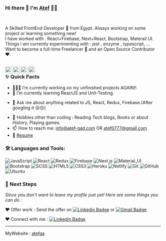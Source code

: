 ### Hi there 👋 I'm [Atef](https://github.com/atefgad) 👨‍💻
<br/>

<p>
A Skilled FrontEnd Developer 🚀 from Egypt. Always working on some project or learning something new!
<br/>
I have worked with : React+Firebase, Next+React, Bootstrap, Materail UI.
<br/>  
Things I am currently experimenting with : jest , enzyme , typescript, ...
<br/>
Want to become a full-time Freelancer 💸 and an Open Source Contributor ❤️.
</p>

<br />

<a href="https://www.linkedin.com/in/atefgad/">
  <img align="left" alt="Atef's Linkedin" width="22px" src="https://cdn.jsdelivr.net/npm/simple-icons@v3/icons/linkedin.svg" />
</a>

<a href="https://fb.com/atefgad22">
  <img align="left" alt="Atef's facebook" width="22px" src="https://cdn.jsdelivr.net/npm/simple-icons@v3/icons/facebook.svg" />
</a>

<a href="https://twitter.com/atefgad2">
  <img align="left" alt="Atef's Twitter" width="22px" src="https://cdn.jsdelivr.net/npm/simple-icons@v3/icons/twitter.svg" />
</a>

<a href="mailto:info@atef-gad.com">
  <img align="left" alt="Atef's Email" width="22px" src="https://cdn.jsdelivr.net/npm/simple-icons@v3/icons/gmail.svg" />
</a>
  
### ✨ Quick Facts

- 👨🏽‍💻 I’m currently working on my unfinished projects AGAIN!!.
- 🌱 I’m currently learning ReactJS and Unit-Testing.
<!--- 🤔 I’m looking for help for my future MERN projects.-->
- 💬 Ask me about anything related to JS, React, Redux, Firebase.(After googling it 😜😌)
<!--- ⚡️ Fun-Fact: I sleep at 6am 🙃. -->
- 🎿 Hobbies other than coding : Reading Tech blogs, Books or about History, Playing games.
- 📫 How to reach me: info@atef-gad.com OR atef0777@gmail.com 
- 📝 [Resume](https://drive.google.com/file/d/13EB1x2LpNbexTBtWpjqx3jlJ_vBA7l8v/view?usp=sharing)

### 🛠️ Languages and Tools:

![JavaScript](https://img.shields.io/badge/-JavaScript-black?style=flat-square&logo=javascript)
![React](https://img.shields.io/badge/-React-black?style=flat-square&logo=react)
![Redux](https://img.shields.io/badge/-Redux-black?style=flat-square&logo=Redux)
![Firebase](https://img.shields.io/badge/-Firebase-black?style=flat-square&logo=Firebase)
![Next.js](https://img.shields.io/badge/-Next-black?style=flat-square&logo=Next.js)
![Material_UI](https://img.shields.io/badge/-Material_UI-black?style=flat-square&logo=material-ui)
![Bootstrap](https://img.shields.io/badge/-Bootstrap-black?style=flat-square&logo=bootstrap)
![SCSS](https://img.shields.io/badge/-SCSS-black?style=flat-square&logo=SASS)
![HTML5](https://img.shields.io/badge/-HTML5-black?style=flat-square&logo=html5&logoColor=white)
![CSS3](https://img.shields.io/badge/-CSS3-black?style=flat-square&logo=css3)
![Heroku](https://img.shields.io/badge/-Heroku-black?style=flat-square&logo=heroku)
![Netlify](https://img.shields.io/badge/-Netlify-black?style=flat-square&logo=netlify)
![Git](https://img.shields.io/badge/-Git-black?style=flat-square&logo=git)
![GitHub](https://img.shields.io/badge/-GitHub-black?style=flat-square&logo=github)
![Ubuntu](https://img.shields.io/badge/-Ubuntu-black?style=flat-square&logo=ubuntu)



### 👣 Next Steps

_Since you don't want to leave my profile just yet! Here are some things you can do :_

❤️ Offer work : Send the offer on [![Linkedin Badge](https://img.shields.io/badge/-atefgad-blue?style=flat-square&logo=Linkedin&logoColor=white&link=https://www.linkedin.com/in/aman-atg/)](https://www.linkedin.com/in/atefgad/)
or [![Gmail Badge](https://img.shields.io/badge/-atef0777@gmail.com-c14438?style=flat-square&logo=Gmail&logoColor=white&link=mailto:atef0777@gmail.com)](mailto:atef0777@gmail.com)

<!--❤️ Follow : You can follow me here on [![GitHub followers](https://img.shields.io/github/followers/aman-atg?label=Follow&style=social)](https://github.com/aman-atg/?tab=follow) and [![Twitter Badge](https://img.shields.io/badge/-@aman_atg-1ca0f1?style=flat-square&labelColor=1ca0f1&logo=twitter&logoColor=white&link=https://twitter.com/aman_atg)](https://twitter.com/aman_atg)
if you are on a similar path as mine.
-->

❤️ Connect with me : [![Linkedin Badge](https://img.shields.io/badge/-Aman_Ansari-blue?style=flat-square&logo=Linkedin&logoColor=white&link=https://www.linkedin.com/in/aman-atg/)](https://www.linkedin.com/in/aman-atg/)


------------------------------------------
MyWebsite : [atefga](https://atef-gad.com)
